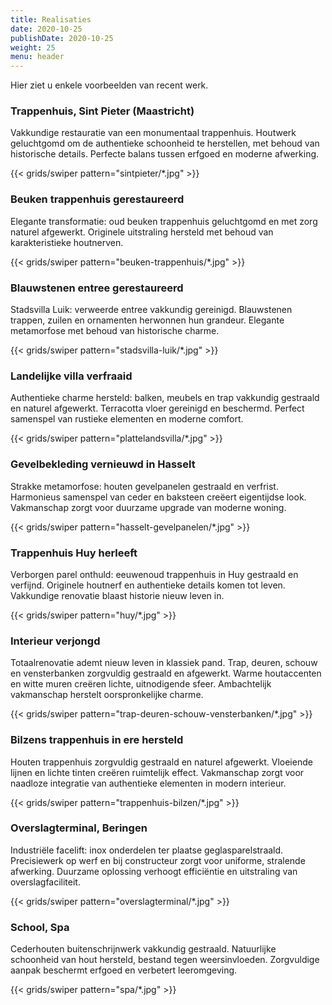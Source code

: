 ```yaml
---
title: Realisaties
date: 2020-10-25
publishDate: 2020-10-25
weight: 25
menu: header
---
```


Hier ziet u enkele voorbeelden van recent werk.

### Trappenhuis, Sint Pieter (Maastricht)

Vakkundige restauratie van een monumentaal trappenhuis. Houtwerk geluchtgomd om de authentieke schoonheid te herstellen, met behoud van historische details. Perfecte balans tussen erfgoed en moderne afwerking.

{{< grids/swiper pattern="sintpieter/*.jpg" >}}

### Beuken trappenhuis gerestaureerd

Elegante transformatie: oud beuken trappenhuis geluchtgomd en met zorg naturel afgewerkt. Originele uitstraling hersteld met behoud van karakteristieke houtnerven.

{{< grids/swiper pattern="beuken-trappenhuis/*.jpg" >}}

### Blauwstenen entree gerestaureerd

Stadsvilla Luik: verweerde entree vakkundig gereinigd. Blauwstenen trappen, zuilen en ornamenten herwonnen hun grandeur. Elegante metamorfose met behoud van historische charme.

{{< grids/swiper pattern="stadsvilla-luik/*.jpg" >}}

### Landelijke villa verfraaid

Authentieke charme hersteld: balken, meubels en trap vakkundig gestraald en naturel afgewerkt. Terracotta vloer gereinigd en beschermd. Perfect samenspel van rustieke elementen en moderne comfort.

{{< grids/swiper pattern="plattelandsvilla/*.jpg" >}}

### Gevelbekleding vernieuwd in Hasselt

Strakke metamorfose: houten gevelpanelen gestraald en verfrist. Harmonieus samenspel van ceder en baksteen creëert eigentijdse look. Vakmanschap zorgt voor duurzame upgrade van moderne woning.

{{< grids/swiper pattern="hasselt-gevelpanelen/*.jpg" >}}

### Trappenhuis Huy herleeft

Verborgen parel onthuld: eeuwenoud trappenhuis in Huy gestraald en verfijnd. Originele houtnerf en authentieke details komen tot leven. Vakkundige renovatie blaast historie nieuw leven in.

{{< grids/swiper pattern="huy/*.jpg" >}}

### Interieur verjongd

Totaalrenovatie ademt nieuw leven in klassiek pand. Trap, deuren, schouw en vensterbanken zorgvuldig gestraald en afgewerkt. Warme houtaccenten en witte muren creëren lichte,    uitnodigende sfeer. Ambachtelijk vakmanschap herstelt oorspronkelijke charme.

{{< grids/swiper pattern="trap-deuren-schouw-vensterbanken/*.jpg" >}}

### Bilzens trappenhuis in ere hersteld

Houten trappenhuis zorgvuldig gestraald en naturel afgewerkt. Vloeiende lijnen en lichte tinten creëren ruimtelijk effect. Vakmanschap zorgt voor naadloze integratie van authentieke elementen in modern interieur.

{{< grids/swiper pattern="trappenhuis-bilzen/*.jpg" >}}

### Overslagterminal, Beringen

Industriële facelift: inox onderdelen ter plaatse geglasparelstraald. Precisiewerk op werf en bij constructeur zorgt voor uniforme, stralende afwerking. Duurzame oplossing verhoogt efficiëntie en uitstraling van overslagfaciliteit.

{{< grids/swiper pattern="overslagterminal/*.jpg" >}}

### School, Spa

Cederhouten buitenschrijnwerk vakkundig gestraald. Natuurlijke schoonheid van hout hersteld, bestand tegen weersinvloeden. Zorgvuldige aanpak beschermt erfgoed en verbetert leeromgeving.

{{< grids/swiper pattern="spa/*.jpg" >}}
